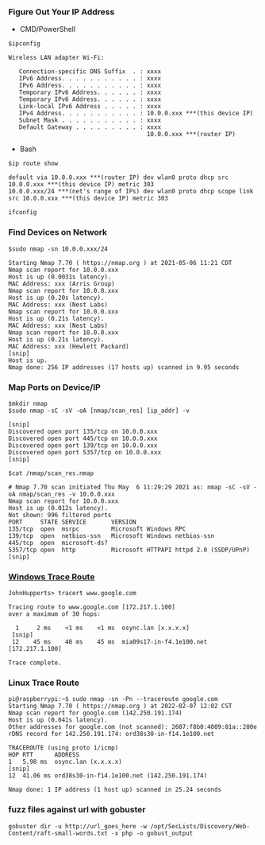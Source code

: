 ### Figure Out Your IP Address
* CMD/PowerShell
```
$ipconfig

Wireless LAN adapter Wi-Fi:

   Connection-specific DNS Suffix  . : xxxx
   IPv6 Address. . . . . . . . . . . : xxxx
   IPv6 Address. . . . . . . . . . . : xxxx
   Temporary IPv6 Address. . . . . . : xxxx
   Temporary IPv6 Address. . . . . . : xxxx
   Link-local IPv6 Address . . . . . : xxxx
   IPv4 Address. . . . . . . . . . . : 10.0.0.xxx ***(this device IP)
   Subnet Mask . . . . . . . . . . . : xxxx
   Default Gateway . . . . . . . . . : xxxx
                                       10.0.0.xxx ***(router IP)
```

* Bash
```
$ip route show

default via 10.0.0.xxx ***(router IP) dev wlan0 proto dhcp src 10.0.0.xxx ***(this device IP) metric 303
10.0.0.xxx/24 ***(net's range of IPs) dev wlan0 proto dhcp scope link src 10.0.0.xxx ***(this device IP) metric 303
```

`ifconfig`

### Find Devices on Network
```
$sudo nmap -sn 10.0.0.xxx/24

Starting Nmap 7.70 ( https://nmap.org ) at 2021-05-06 11:21 CDT
Nmap scan report for 10.0.0.xxx
Host is up (0.0031s latency).
MAC Address: xxx (Arris Group)
Nmap scan report for 10.0.0.xxx
Host is up (0.20s latency).
MAC Address: xxx (Nest Labs)
Nmap scan report for 10.0.0.xxx
Host is up (0.21s latency).
MAC Address: xxx (Nest Labs)
Nmap scan report for 10.0.0.xxx
Host is up (0.21s latency).
MAC Address: xxx (Hewlett Packard)
[snip]
Host is up.
Nmap done: 256 IP addresses (17 hosts up) scanned in 9.95 seconds
```

### Map Ports on Device/IP
```
$mkdir nmap
$sudo nmap -sC -sV -oA [nmap/scan_res] [ip_addr] -v

[snip]
Discovered open port 135/tcp on 10.0.0.xxx
Discovered open port 445/tcp on 10.0.0.xxx
Discovered open port 139/tcp on 10.0.0.xxx
Discovered open port 5357/tcp on 10.0.0.xxx
[snip]

$cat /nmap/scan_res.nmap

# Nmap 7.70 scan initiated Thu May  6 11:29:29 2021 as: nmap -sC -sV -oA nmap/scan_res -v 10.0.0.xxx
Nmap scan report for 10.0.0.xxx
Host is up (0.012s latency).
Not shown: 996 filtered ports
PORT     STATE SERVICE       VERSION
135/tcp  open  msrpc         Microsoft Windows RPC
139/tcp  open  netbios-ssn   Microsoft Windows netbios-ssn
445/tcp  open  microsoft-ds?
5357/tcp open  http          Microsoft HTTPAPI httpd 2.0 (SSDP/UPnP)
[snip]
```

### [Windows Trace Route](https://support.microsoft.com/en-us/topic/how-to-use-tracert-to-troubleshoot-tcp-ip-problems-in-windows-e643d72b-2f4f-cdd6-09a0-fd2989c7ca8e)

```
JohnHupperts> tracert www.google.com

Tracing route to www.google.com [172.217.1.100]
over a maximum of 30 hops:

  1     2 ms    <1 ms    <1 ms  osync.lan [x.x.x.x]
 [snip]
 12    45 ms    48 ms    45 ms  mia09s17-in-f4.1e100.net [172.217.1.100]

Trace complete.
```

### Linux Trace Route

```
pi@raspberrypi:~$ sudo nmap -sn -Pn --traceroute google.com
Starting Nmap 7.70 ( https://nmap.org ) at 2022-02-07 12:02 CST
Nmap scan report for google.com (142.250.191.174)
Host is up (0.041s latency).
Other addresses for google.com (not scanned): 2607:f8b0:4009:81a::200e
rDNS record for 142.250.191.174: ord38s30-in-f14.1e100.net

TRACEROUTE (using proto 1/icmp)
HOP RTT      ADDRESS
1   5.98 ms  osync.lan (x.x.x.x)
[snip]
12  41.06 ms ord38s30-in-f14.1e100.net (142.250.191.174)

Nmap done: 1 IP address (1 host up) scanned in 25.24 seconds
```

### fuzz files against url with gobuster
`gobuster dir -u http://url_goes_here -w /opt/SecLists/Discovery/Web-Content/raft-small-words.txt -x php -o gobust_output`
